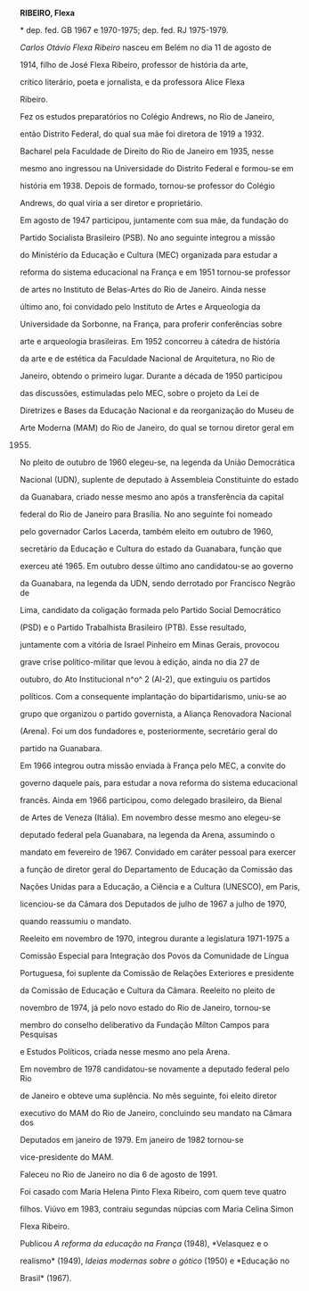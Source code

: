 **RIBEIRO, Flexa**



\* dep. fed. GB 1967 e 1970-1975; dep. fed. RJ 1975-1979.



*Carlos Otávio Flexa Ribeiro* nasceu em Belém no dia 11 de agosto de

1914, filho de José Flexa Ribeiro, professor de história da arte,

crítico literário, poeta e jornalista, e da professora Alice Flexa

Ribeiro.



Fez os estudos preparatórios no Colégio Andrews, no Rio de Janeiro,

então Distrito Federal, do qual sua mãe foi diretora de 1919 a 1932.

Bacharel pela Faculdade de Direito do Rio de Janeiro em 1935, nesse

mesmo ano ingressou na Universidade do Distrito Federal e formou-se em

história em 1938. Depois de formado, tornou-se professor do Colégio

Andrews, do qual viria a ser diretor e proprietário.



Em agosto de 1947 participou, juntamente com sua mãe, da fundação do

Partido Socialista Brasileiro (PSB). No ano seguinte integrou a missão

do Ministério da Educação e Cultura (MEC) organizada para estudar a

reforma do sistema educacional na França e em 1951 tornou-se professor

de artes no Instituto de Belas-Artes do Rio de Janeiro. Ainda nesse

último ano, foi convidado pelo Instituto de Artes e Arqueologia da

Universidade da Sorbonne, na França, para proferir conferências sobre

arte e arqueologia brasileiras. Em 1952 concorreu à cátedra de história

da arte e de estética da Faculdade Nacional de Arquitetura, no Rio de

Janeiro, obtendo o primeiro lugar. Durante a década de 1950 participou

das discussões, estimuladas pelo MEC, sobre o projeto da Lei de

Diretrizes e Bases da Educação Nacional e da reorganização do Museu de

Arte Moderna (MAM) do Rio de Janeiro, do qual se tornou diretor geral em

1955.



No pleito de outubro de 1960 elegeu-se, na legenda da União Democrática

Nacional (UDN), suplente de deputado à Assembleia Constituinte do estado

da Guanabara, criado nesse mesmo ano após a transferência da capital

federal do Rio de Janeiro para Brasília. No ano seguinte foi nomeado

pelo governador Carlos Lacerda, também eleito em outubro de 1960,

secretário da Educação e Cultura do estado da Guanabara, função que

exerceu até 1965. Em outubro desse último ano candidatou-se ao governo

da Guanabara, na legenda da UDN, sendo derrotado por Francisco Negrão de

Lima, candidato da coligação formada pelo Partido Social Democrático

(PSD) e o Partido Trabalhista Brasileiro (PTB). Esse resultado,

juntamente com a vitória de Israel Pinheiro em Minas Gerais, provocou

grave crise político-militar que levou à edição, ainda no dia 27 de

outubro, do Ato Institucional n^o^ 2 (AI-2), que extinguiu os partidos

políticos. Com a consequente implantação do bipartidarismo, uniu-se ao

grupo que organizou o partido governista, a Aliança Renovadora Nacional

(Arena). Foi um dos fundadores e, posteriormente, secretário geral do

partido na Guanabara.



Em 1966 integrou outra missão enviada à França pelo MEC, a convite do

governo daquele país, para estudar a nova reforma do sistema educacional

francês. Ainda em 1966 participou, como delegado brasileiro, da Bienal

de Artes de Veneza (Itália). Em novembro desse mesmo ano elegeu-se

deputado federal pela Guanabara, na legenda da Arena, assumindo o

mandato em fevereiro de 1967. Convidado em caráter pessoal para exercer

a função de diretor geral do Departamento de Educação da Comissão das

Nações Unidas para a Educação, a Ciência e a Cultura (UNESCO), em Paris,

licenciou-se da Câmara dos Deputados de julho de 1967 a julho de 1970,

quando reassumiu o mandato.



Reeleito em novembro de 1970, integrou durante a legislatura 1971-1975 a

Comissão Especial para Integração dos Povos da Comunidade de Língua

Portuguesa, foi suplente da Comissão de Relações Exteriores e presidente

da Comissão de Educação e Cultura da Câmara. Reeleito no pleito de

novembro de 1974, já pelo novo estado do Rio de Janeiro, tornou-se

membro do conselho deliberativo da Fundação Mílton Campos para Pesquisas

e Estudos Políticos, criada nesse mesmo ano pela Arena.



Em novembro de 1978 candidatou-se novamente a deputado federal pelo Rio

de Janeiro e obteve uma suplência. No mês seguinte, foi eleito diretor

executivo do MAM do Rio de Janeiro, concluindo seu mandato na Câmara dos

Deputados em janeiro de 1979. Em janeiro de 1982 tornou-se

vice-presidente do MAM.



Faleceu no Rio de Janeiro no dia 6 de agosto de 1991.



Foi casado com Maria Helena Pinto Flexa Ribeiro, com quem teve quatro

filhos. Viúvo em 1983, contraiu segundas núpcias com Maria Celina Simon

Flexa Ribeiro.



Publicou *A reforma da educação na França* (1948), *Velasquez e o

realismo* (1949), *Ideias modernas sobre o gótico* (1950) e *Educação no

Brasil* (1967).



